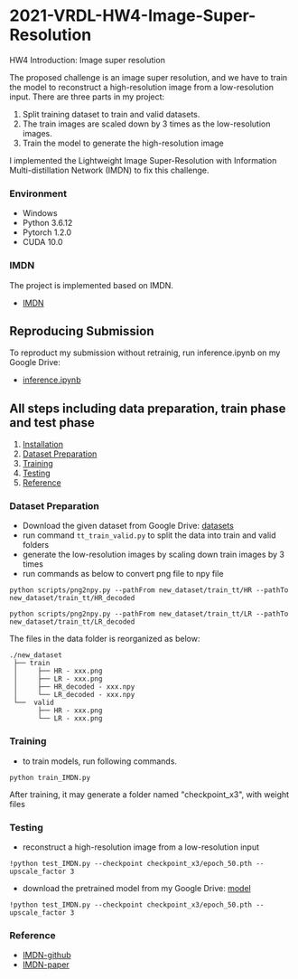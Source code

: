 # 2021-VRDL-HW4-Image-Super-Resolution
HW4 Introduction: Image super resolution

The proposed challenge is an image super resolution, and we have to train the model to reconstruct a high-resolution image from a low-resolution input. There are three parts in my project: 
1.	Split training dataset to train and valid datasets.
2.	The train images are scaled down by 3 times as the low-resolution images.
3.	Train the model to generate the high-resolution image

I implemented the Lightweight Image Super-Resolution with Information Multi-distillation Network (IMDN) to fix this challenge.

### Environment
- Windows
- Python 3.6.12
- Pytorch 1.2.0
- CUDA 10.0

### IMDN
The project is implemented based on IMDN.
- [IMDN](https://github.com/Zheng222/IMDN)

## Reproducing Submission
To reproduct my submission without retrainig, run inference.ipynb on my Google Drive:
- [inference.ipynb](https://colab.research.google.com/drive/1yvmSBZ8Im0fRhRVcR-1jjSPJHzgH1fg6?usp=sharing)

## All steps including data preparation, train phase and test phase
1. [Installation](#build-and-install-detectron2)
2. [Dataset Preparation](#dataset-preparation)
3. [Training](#training)
4. [Testing](#testing)
5. [Reference](#reference)


### Dataset Preparation
- Download the given dataset from Google Drive: [datasets](https://drive.google.com/file/d/1GL_Rh1N-WjrvF_-YOKOyvq0zrV6TF4hb/view)
- run command `tt_train_valid.py` to split the data into train and valid folders 
- generate the low-resolution images by scaling down train images by 3 times
- run commands as below to convert png file to npy file
```
python scripts/png2npy.py --pathFrom new_dataset/train_tt/HR --pathTo new_dataset/train_tt/HR_decoded
```
```
python scripts/png2npy.py --pathFrom new_dataset/train_tt/LR --pathTo new_dataset/train_tt/LR_decoded
```

The files in the data folder is reorganized as below:
```
./new_dataset
 ├── train
 │     ├── HR - xxx.png  
 │     ├── LR - xxx.png
 │     ├── HR_decoded - xxx.npy
 │     └── LR_decoded - xxx.npy
 └──  valid
       ├── HR - xxx.png  
       └── LR - xxx.png 
```

### Training
- to train models, run following commands.
```
python train_IMDN.py
```
After training, it may generate a folder named "checkpoint_x3", with weight files

### Testing
- reconstruct a high-resolution image from a low-resolution input
```
!python test_IMDN.py --checkpoint checkpoint_x3/epoch_50.pth --upscale_factor 3
```
- download the pretrained model from my Google Drive: [model]()
```
!python test_IMDN.py --checkpoint checkpoint_x3/epoch_50.pth --upscale_factor 3
```

### Reference
- [IMDN-github](https://github.com/Zheng222/IMDN#readme)
- [IMDN-paper](https://arxiv.org/pdf/1909.11856v1.pdf)



